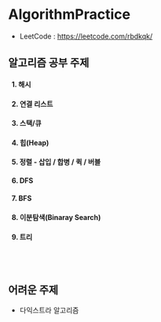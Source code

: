 # AlgorithmPractice

  - LeetCode : https://leetcode.com/rbdkqk/

## 알고리즘 공부 주제

#### &ensp;1. 해시

#### &ensp;2. 연결 리스트

#### &ensp;3. 스택/큐

#### &ensp;4. 힙(Heap)

#### &ensp;5. 정렬 - 삽입 / 합병 / 퀵 / 버블

#### &ensp;6. DFS

#### &ensp;7. BFS

#### &ensp;8. 이분탐색(Binaray Search)

#### &ensp;9. 트리

<br>
<br>

## 어려운 주제

- 다익스트라 알고리즘

